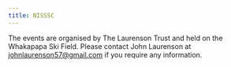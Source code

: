 ```yaml
---
title: NISSSC
---
```

The events are organised by The Laurenson Trust and held on the Whakapapa Ski Field. Please contact John Laurenson at johnlaurenson57@gmail.com if you require any information. 

